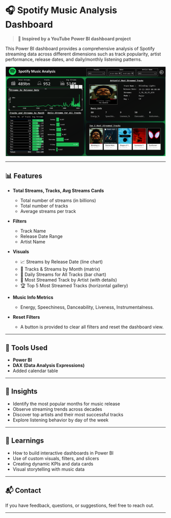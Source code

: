 # 🎧 Spotify Music Analysis Dashboard

> 📌 **Inspired by a YouTube Power BI dashboard project**

This Power BI dashboard provides a comprehensive analysis of Spotify streaming data across different dimensions such as track popularity, artist performance, release dates, and daily/monthly listening patterns.

![Dashboard Preview](Dashboard.png)

---

## 📊 Features

- **Total Streams, Tracks, Avg Streams Cards**
  - Total number of streams (in billions)
  - Total number of tracks
  - Average streams per track

- **Filters**
  - Track Name
  - Release Date Range
  - Artist Name

- **Visuals**
  - 📈 Streams by Release Date (line chart)
  - 📅 Tracks & Streams by Month (matrix)
  - 📆 Daily Streams for All Tracks (bar chart)
  - 🎤 Most Streamed Track by Artist (with details)
  - 🏆 Top 5 Most Streamed Tracks (horizontal gallery)

- **Music Info Metrics**
  - Energy, Speechiness, Danceability, Liveness, Instrumentalness.

- **Reset Filters**
  - A button is provided to clear all filters and reset the dashboard view.

---

## 🔧 Tools Used

- **Power BI**
- **DAX (Data Analysis Expressions)**
- Added calendar table

---

## 📌 Insights

- Identify the most popular months for music release
- Observe streaming trends across decades
- Discover top artists and their most successful tracks
- Explore listening behavior by day of the week

---

## 🧠 Learnings

- How to build interactive dashboards in Power BI
- Use of custom visuals, filters, and slicers
- Creating dynamic KPIs and data cards
- Visual storytelling with music data

---

## 📬 Contact

If you have feedback, questions, or suggestions, feel free to reach out.

---
